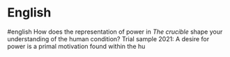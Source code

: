 # English
#english
How does the representation of power in _The crucible_ shape your understanding of the human condition?
Trial sample 2021:
A desire for power is a primal motivation found within the hu